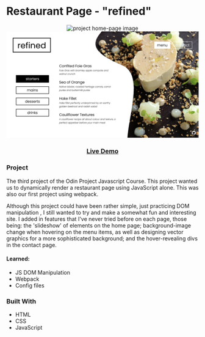 # Restaurant Page - "refined"

<p float="left" align="center">
  <img src="src/assets/readme-images/home-page.gif" width="600" alt="project home-page image">
  <img src="src/assets/readme-images/menu-page.png" width="600" alt="project menu-page image">
</p>
<h3 align="center">
<a href="https://baheerpayab.github.io/restaurant-page/">Live Demo</a>
</h3>

### Project

The third project of the Odin Project Javascript Course. This project wanted us to dynamically render a restaurant page using JavaScript alone. This was also our first project using webpack.

Although this project could have been rather simple, just practicing DOM manipulation , I still wanted to try and make a somewhat fun and interesting site. I added in features that I've never tried before on each page, those being: the 'slideshow' of elements on the home page; background-image change when hovering on the menu items, as well as designing vector graphics for a more sophisticated background; and the hover-revealing divs in the contact page.

#### Learned:

- JS DOM Manipulation
- Webpack
- Config files

### Built With

* HTML
* CSS
* JavaScript
